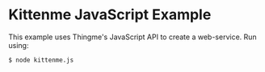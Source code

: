 
Kittenme JavaScript Example
===========================

This example uses Thingme's JavaScript API to create a web-service. Run using:

```sh
$ node kittenme.js
```
